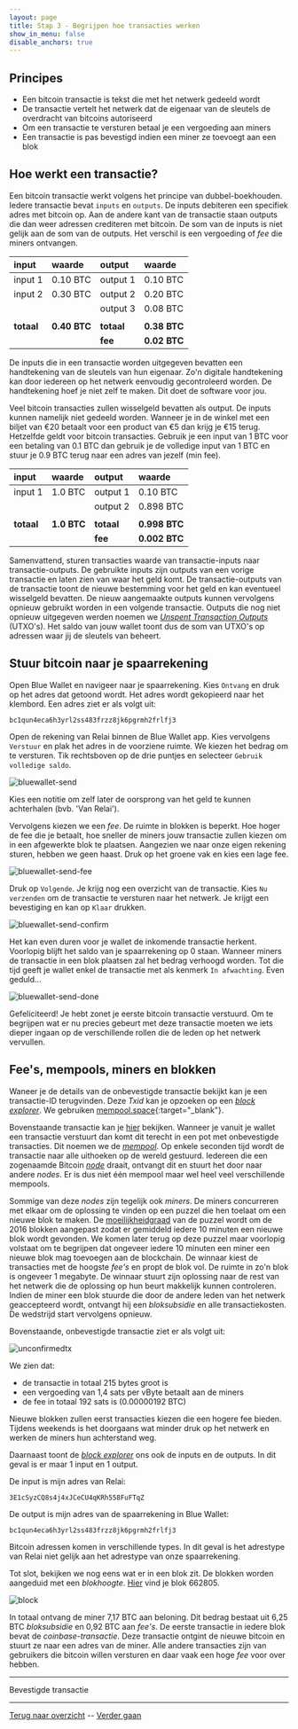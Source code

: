 ```yaml
---
layout: page
title: Stap 3 - Begrijpen hoe transacties werken
show_in_menu: false
disable_anchors: true
---
```

## Principes
* Een bitcoin transactie is tekst die met het netwerk gedeeld wordt
* De transactie vertelt het netwerk dat de eigenaar van de sleutels de overdracht van bitcoins autoriseerd
* Om een transactie te versturen betaal je een vergoeding aan miners
* Een transactie is pas bevestigd indien een miner ze toevoegt aan een blok

## Hoe werkt een transactie?
Een bitcoin transactie werkt volgens het principe van dubbel-boekhouden. Iedere transactie bevat `inputs` en `outputs`. De inputs debiteren een specifiek adres met bitcoin op. Aan de andere kant van de transactie staan outputs die dan weer adressen crediteren met bitcoin. De som van de inputs is niet gelijk aan de som van de outputs. Het verschil is een vergoeding of *fee* die miners ontvangen.

| input   | waarde   | output   | waarde   |
|:-----   | :-----   | :-----   | :-----   |
| input 1 | 0.10 BTC | output 1 | 0.10 BTC |
| input 2 | 0.30 BTC | output 2 | 0.20 BTC |
|         |          | output 3 | 0.08 BTC |
|         |          |          |          |
| **totaal** | **0.40 BTC** | **totaal**  | **0.38 BTC** |
|         |          |  **fee**   |   **0.02 BTC**       |


De inputs die in een transactie worden uitgegeven bevatten een handtekening van de sleutels van hun eigenaar. Zo'n digitale handtekening kan door iedereen op het netwerk eenvoudig gecontroleerd worden. De handtekening hoef je niet zelf te maken. Dit doet de software voor jou.

Veel bitcoin transacties zullen wisselgeld bevatten als output. De inputs kunnen namelijk niet gedeeld worden. Wanneer je in de winkel met een biljet van €20 betaalt voor een product van €5 dan krijg je €15 terug. Hetzelfde geldt voor bitcoin transacties. Gebruik je een input van 1 BTC voor een betaling van 0.1 BTC dan gebruik je de volledige input van 1 BTC en stuur je 0.9 BTC terug naar een adres van jezelf (min fee).

| input      | waarde      | output     | waarde        |
|:-----      | :-----      | :-----     | :-----        |
| input 1    | 1.0  BTC    | output 1   | 0.10 BTC      |
|            |             | output 2   | 0.898 BTC     |
|            |             |            |               |
| **totaal** | **1.0 BTC** | **totaal** | **0.998 BTC** |
|            |             | **fee**    | **0.002 BTC** |

Samenvattend, sturen transacties waarde van transactie-inputs naar transactie-outputs. De gebruikte inputs zijn outputs van een vorige transactie en laten zien van waar het geld komt. De transactie-outputs van de transactie toont de nieuwe bestemming voor het geld en kan eventueel wisselgeld bevatten. De nieuw aangemaakte outputs kunnen vervolgens opnieuw gebruikt worden in een volgende transactie. Outputs die nog niet opnieuw uitgegeven werden noemen we [*Unspent Transaction Outputs*](definities.md#unspent-transaction-output) (UTXO's). Het saldo van jouw wallet toont dus de som van UTXO's op adressen waar jij de sleutels van beheert.

## Stuur bitcoin naar je spaarrekening

Open Blue Wallet en navigeer naar je spaarrekening. Kies `Ontvang` en druk op het adres dat getoond wordt. Het adres wordt gekopieerd naar het klembord. Een adres ziet er als volgt uit:

~~~
bc1qun4eca6h3yrl2ss483frzz8jk6pgrmh2frlfj3
~~~

Open de rekening van Relai binnen de Blue Wallet app. Kies vervolgens `Verstuur` en plak het adres in de voorziene ruimte. We kiezen het bedrag om te versturen. Tik rechtsboven op de drie puntjes en selecteer `Gebruik volledige saldo`.

![bluewallet-send](https://github.com/SovereignNode/Spaartechnologie/blob/master/documentation/images/bw-send.png?raw=true)

Kies een notitie om zelf later de oorsprong van het geld te kunnen achterhalen (bvb. 'Van Relai').

Vervolgens kiezen we een *fee*. De ruimte in blokken is beperkt. Hoe hoger de fee die je betaalt, hoe sneller de miners jouw transactie zullen kiezen om in een afgewerkte blok te plaatsen. Aangezien we naar onze eigen rekening sturen, hebben we geen haast. Druk op het groene vak en kies een lage fee.

![bluewallet-send-fee](https://github.com/SovereignNode/Spaartechnologie/blob/master/documentation/images/bw-send-fee.png?raw=true)

Druk op `Volgende`. Je krijg nog een overzicht van de transactie. Kies `Nu verzenden` om de transactie te versturen naar het netwerk. Je krijgt een bevestiging en kan op `Klaar` drukken.

![bluewallet-send-confirm](https://github.com/SovereignNode/Spaartechnologie/blob/master/documentation/images/bw-send-confirm.png?raw=true)

Het kan even duren voor je wallet de inkomende transactie herkent. Voorlopig blijft het saldo van je spaarrekening op 0 staan. Wanneer miners de transactie in een blok plaatsen zal het bedrag verhoogd worden. Tot die tijd geeft je wallet enkel de transactie met als kenmerk `In afwachting`. Even geduld...

![bluewallet-send-done](https://github.com/SovereignNode/Spaartechnologie/blob/master/documentation/images/bw-send-done.png?raw=true)

Gefeliciteerd! Je hebt zonet je eerste bitcoin transactie verstuurd. Om te begrijpen wat er nu precies gebeurt met deze transactie moeten we iets dieper ingaan op de verschillende rollen die de leden op het netwerk vervullen.

## Fee's, mempools, miners en blokken

Waneer je de details van de onbevestigde transactie bekijkt kan je een transactie-ID terugvinden. Deze *Txid* kan je opzoeken op een [*block explorer*](faq.md#wat-is-een-block-explorer). We gebruiken [mempool.space](https://mempool.space/nl/){:target="_blank"}.

Bovenstaande transactie kan je [hier](https://mempool.space/nl/tx/bc5a6570e677d4614c648e4e82c7984ff205ed80e85fc27dae848addf41cd974) bekijken. Wanneer je vanuit je wallet een transactie verstuurt dan komt dit terecht in een pot met onbevestigde transacties. Dit noemen we de [*mempool*](definities.md#mempool). Op enkele seconden tijd wordt de transactie naar alle uithoeken op de wereld gestuurd. Iedereen die een zogenaamde Bitcoin [*node*](faq.md#wat-is-een-node) draait, ontvangt dit en stuurt het door naar andere *nodes*. Er is dus niet één mempool maar wel heel veel verschillende mempools.

Sommige van deze *nodes* zijn tegelijk ook *miners*. De miners concurreren met elkaar om de oplossing te vinden op een puzzel die hen toelaat om een nieuwe blok te maken. De [moeilijkheidgraad](definities.md#moeilijkheidsgraad) van de puzzel wordt om de 2016 blokken aangepast zodat er gemiddeld iedere 10 minuten een nieuwe blok wordt gevonden. We komen later terug op deze puzzel maar voorlopig volstaat om te begrijpen dat ongeveer iedere 10 minuten een miner een nieuwe blok mag toevoegen aan de blockchain. De winnaar kiest de transacties met de hoogste *fee's* en propt de blok vol. De ruimte in zo'n blok is ongeveer 1 megabyte. De winnaar stuurt zijn oplossing naar de rest van het netwerk die de oplossing op hun beurt makkelijk kunnen controleren. Indien de miner een blok stuurde die door de andere leden van het netwerk geaccepteerd wordt, ontvangt hij een *bloksubsidie* en alle transactiekosten. De wedstrijd start vervolgens opnieuw.

Bovenstaande, onbevestigde transactie ziet er als volgt uit:

![unconfirmedtx](https://github.com/SovereignNode/Spaartechnologie/blob/master/documentation/images/mempool-unconfirmedtx.png?raw=true)

We zien dat:
* de transactie in totaal 215 bytes groot is
* een vergoeding van 1,4 sats per vByte betaalt aan de miners
* de fee in totaal 192 sats is (0.00000192 BTC)

Nieuwe blokken zullen eerst transacties kiezen die een hogere fee bieden. Tijdens weekends is het doorgaans wat minder druk op het netwerk en werken de miners hun achterstand weg.

Daarnaast toont de [*block explorer*](faq.md#wat-is-een-block-explorer) ons ook de inputs en de outputs. In dit geval is er maar 1 input en 1 output.

De input is mijn adres van Relai:
~~~
3E1cSyzCQ8s4j4xJCeCU4qKRh558FuFTqZ
~~~

De output is mijn adres van de spaarrekening in Blue Wallet:
~~~
bc1qun4eca6h3yrl2ss483frzz8jk6pgrmh2frlfj3
~~~

Bitcoin adressen komen in verschillende types. In dit geval is het adrestype van Relai niet gelijk aan het adrestype van onze spaarrekening.

Tot slot, bekijken we nog eens wat er in een blok zit. De blokken worden aangeduid met een *blokhoogte*. [Hier](https://mempool.space/nl/block/00000000000000000001ec5cf589abfeed744046f30bbc715885b090ca6fff15) vind je blok 662805.

![block](https://github.com/SovereignNode/Spaartechnologie/blob/master/documentation/images/mempool-block.png?raw=true)

In totaal ontvang de miner 7,17 BTC aan beloning. Dit bedrag bestaat uit 6,25 BTC *bloksubsidie* en 0,92 BTC aan *fee's*. De eerste transactie in iedere blok bevat de *coinbase-transactie*. Deze transactie ontgint de nieuwe bitcoin en stuurt ze naar een adres van de miner. Alle andere transacties zijn van gebruikers die bitcoin willen versturen en daar vaak een hoge *fee* voor over hebben.

------

Bevestigde transactie

------

[Terug naar overzicht](overzicht.md) --
[Verder gaan](stap4.md)

